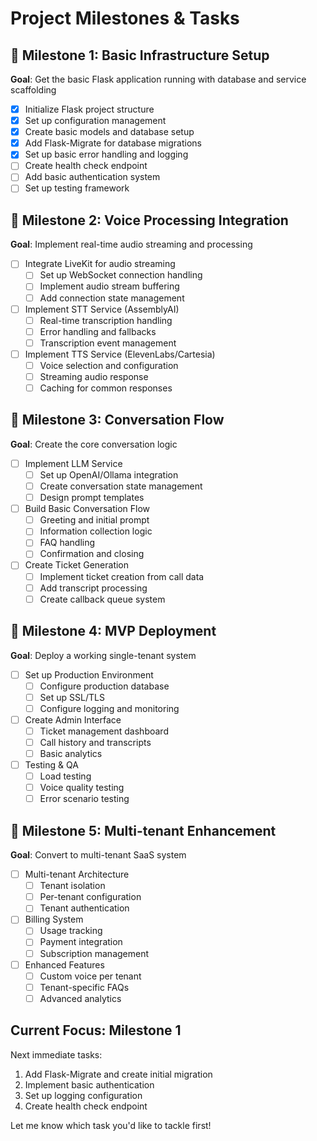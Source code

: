 # Project Milestones & Tasks

## 🎯 Milestone 1: Basic Infrastructure Setup
**Goal**: Get the basic Flask application running with database and service scaffolding

- [x] Initialize Flask project structure
- [x] Set up configuration management
- [x] Create basic models and database setup
- [x] Add Flask-Migrate for database migrations
- [x] Set up basic error handling and logging
- [ ] Create health check endpoint
- [ ] Add basic authentication system
- [ ] Set up testing framework

## 🎯 Milestone 2: Voice Processing Integration
**Goal**: Implement real-time audio streaming and processing

- [ ] Integrate LiveKit for audio streaming
  - [ ] Set up WebSocket connection handling
  - [ ] Implement audio stream buffering
  - [ ] Add connection state management
- [ ] Implement STT Service (AssemblyAI)
  - [ ] Real-time transcription handling
  - [ ] Error handling and fallbacks
  - [ ] Transcription event management
- [ ] Implement TTS Service (ElevenLabs/Cartesia)
  - [ ] Voice selection and configuration
  - [ ] Streaming audio response
  - [ ] Caching for common responses

## 🎯 Milestone 3: Conversation Flow
**Goal**: Create the core conversation logic

- [ ] Implement LLM Service
  - [ ] Set up OpenAI/Ollama integration
  - [ ] Create conversation state management
  - [ ] Design prompt templates
- [ ] Build Basic Conversation Flow
  - [ ] Greeting and initial prompt
  - [ ] Information collection logic
  - [ ] FAQ handling
  - [ ] Confirmation and closing
- [ ] Create Ticket Generation
  - [ ] Implement ticket creation from call data
  - [ ] Add transcript processing
  - [ ] Create callback queue system

## 🎯 Milestone 4: MVP Deployment
**Goal**: Deploy a working single-tenant system

- [ ] Set up Production Environment
  - [ ] Configure production database
  - [ ] Set up SSL/TLS
  - [ ] Configure logging and monitoring
- [ ] Create Admin Interface
  - [ ] Ticket management dashboard
  - [ ] Call history and transcripts
  - [ ] Basic analytics
- [ ] Testing & QA
  - [ ] Load testing
  - [ ] Voice quality testing
  - [ ] Error scenario testing

## 🎯 Milestone 5: Multi-tenant Enhancement
**Goal**: Convert to multi-tenant SaaS system

- [ ] Multi-tenant Architecture
  - [ ] Tenant isolation
  - [ ] Per-tenant configuration
  - [ ] Tenant authentication
- [ ] Billing System
  - [ ] Usage tracking
  - [ ] Payment integration
  - [ ] Subscription management
- [ ] Enhanced Features
  - [ ] Custom voice per tenant
  - [ ] Tenant-specific FAQs
  - [ ] Advanced analytics

## Current Focus: Milestone 1
Next immediate tasks:
1. Add Flask-Migrate and create initial migration
2. Implement basic authentication
3. Set up logging configuration
4. Create health check endpoint

Let me know which task you'd like to tackle first! 